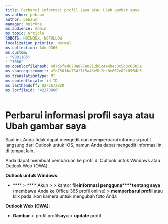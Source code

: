```yaml
---
title: Perbarui informasi profil saya atau Ubah gambar saya
ms.author: pebaum
author: pebaum
manager: mnirkhe
ms.audience: Admin
ms.topic: article
ROBOTS: NOINDEX, NOFOLLOW
localization_priority: Normal
ms.collection: Adm_O365
ms.custom:
- "9001105"
- "3066"
ms.openlocfilehash: 4d7d6fad670a877a0912b6c4a4bec0c5b3c6505e
ms.sourcegitcommit: a7a7581ba754f7f5a46e5b2ec0e667e82c8964b5
ms.translationtype: MT
ms.contentlocale: id-ID
ms.lasthandoff: 02/26/2020
ms.locfileid: "42278966"
---
```

# <a name="update-my-profile-information-or-change-my-picture"></a>Perbarui informasi profil saya atau Ubah gambar saya

Saat ini, Anda tidak dapat mengedit dan memperbarui informasi profil langsung dari Outlook untuk iOS, namun Anda dapat mengedit informasi ini di tempat lain. 

Anda dapat membuat pembaruan ke profil di Outlook untuk Windows atau Outlook Web (OWA). 

**Outlook untuk Windows**: 

- **** > **** Akun >  > kantor file**informasi pengguna****tentang saya** (membawa Anda ke Office 365 profil online) > **memperbarui profil** atau klik pada ikon kamera untuk mengubah foto Anda  
  
**Outlook Web (OWA)**: 

- **Gambar** > profil profil**saya** > **update** profil
